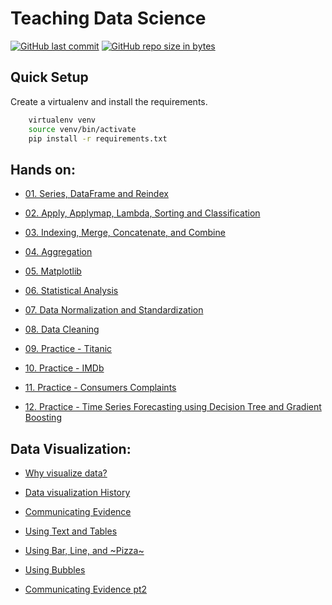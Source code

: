 # Teaching Data Science

[![GitHub last commit](https://img.shields.io/github/last-commit/andrelbd1/teaching-data-science.svg)](https://github.com/andrelbd1/teaching-data-science) 
[![GitHub repo size in bytes](https://img.shields.io/github/repo-size/andrelbd1/teaching-data-science.svg)](https://github.com/andrelbd1/teaching-data-science) 

Quick Setup
-----------
Create a virtualenv and install the requirements.
````bash
    virtualenv venv
    source venv/bin/activate
    pip install -r requirements.txt
````

Hands on:
-----------

- [01. Series, DataFrame and Reindex](https://htmlpreview.github.io/?https://github.com/andrelbd1/teaching-data-science/blob/master/01.%20Series%2C%20DataFrame%20and%20Reindex.html)
    
- [02. Apply, Applymap, Lambda, Sorting and Classification](https://htmlpreview.github.io/?https://github.com/andrelbd1/teaching-data-science/blob/master/02.%20Apply%2C%20Applymap%2C%20Lambda%2C%20Sorting%20and%20Classification.html)
    
- [03. Indexing, Merge, Concatenate, and Combine](https://htmlpreview.github.io/?https://github.com/andrelbd1/teaching-data-science/blob/master/03.%20Indexing%2C%20Merge%2C%20Concatenate%2C%20and%20Combine.html)
    
- [04. Aggregation](https://htmlpreview.github.io/?https://github.com/andrelbd1/teaching-data-science/blob/master/04.%20Aggregation.html)
    
- [05. Matplotlib](https://htmlpreview.github.io/?https://github.com/andrelbd1/teaching-data-science/blob/master/05.%20Matplotlib.html)
    
- [06. Statistical Analysis](https://htmlpreview.github.io/?https://github.com/andrelbd1/teaching-data-science/blob/master/06.%20Statistical%20Analysis.html)
    
- [07. Data Normalization and Standardization](https://github.com/andrelbd1/teaching-data-science/blob/master/07.%20Data%20Normalization%20and%20Standardization.ipynb)
    
- [08. Data Cleaning](https://htmlpreview.github.io/?https://github.com/andrelbd1/teaching-data-science/blob/master/08.%20Data%20Cleaning.html)
    
- [09. Practice - Titanic](https://htmlpreview.github.io/?https://github.com/andrelbd1/teaching-data-science/blob/master/09.%20Practice%20-%20Titanic.html)
    
- [10. Practice - IMDb](https://htmlpreview.github.io/?https://github.com/andrelbd1/teaching-data-science/blob/master/10.%20Practice%20-%20IMDb.html)
    
- [11. Practice - Consumers Complaints](https://htmlpreview.github.io/?https://github.com/andrelbd1/teaching-data-science/blob/master/11.%20Practice%20-%20Consumers%20Complaints.html)

- [12. Practice - Time Series Forecasting using Decision Tree and Gradient Boosting](https://htmlpreview.github.io/?https://github.com/andrelbd1/teaching-data-science/blob/master/12.%20Practice%20-%20Time%20Series%20Forecasting%20using%20Decision%20Tree%20and%20Gradient%20Boosting.html)

Data Visualization:
-----------

- [Why visualize data?](http://www.youtube.com/watch?v=Rmdz8dzWfU8)
  
- [Data visualization History](https://www.youtube.com/watch?v=1Z2qTAKyz7E)

- [Communicating Evidence](https://www.youtube.com/watch?v=hh1f-ZLKwGs)

- [Using Text and Tables](https://www.youtube.com/watch?v=zHP5jsoLXrQ)

- [Using Bar, Line, and ~Pizza~](https://www.youtube.com/watch?v=2YRDaBz9vtY)

- [Using Bubbles](https://www.youtube.com/watch?v=iNZjTOAkhzo)

- [Communicating Evidence pt2](https://www.youtube.com/watch?v=kGJaiS_yxl4)

